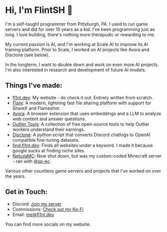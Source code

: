 # Hi, I'm FlintSH 👋

I'm a self-taught programmer from Pittsburgh, PA. I used to run game servers and did for over 10 years as a kid. I've been programming just as long. I love building, there's nothing more therapudic or rewarding to me.

My current passion is AI, and I'm working at Scale AI to improve its AI training platform. Prior to Scale, I worked on AI projects like Avora and Disclone (see below).

In the longterm, I want to double down and work on even more AI projects. I'm also interested in research and development of future AI models.

## Things I've made:

- [fl1nt.dev](https://fl1nt.dev): My website - do check it out. Entirely written from scratch.
- [Flare](https://github.com/FlintSH/Flare): A modern, lightning fast file sharing platform with support for ShareX and Flameshot.
- [Avora](https://avora.one): A browser extension that uses embeddings and a LLM to analyze web content and answer questions.
- [Outlier Tools](https://outlier.tools): A collection of free open-source tools to help Outlier workers understand their earnings.
- [Disclone](https://github.com/FlintSH/Disclone): A python script that converts Discord chatlogs to OpenAI compatible fine-tuning datasets.
- [find.fl1nt.dev](https://find.fl1nt.dev): Finds all websites under a keyword. I made it because google sucks at finding niche sites.
- [NebulaMC](https://discord.gg/3BjbDwPBDx): Now shut down, but was my custom-coded Minecraft server - ran with [@sp-ec](https://github.com/sp-ec).

Various other countless game servers and projects that I've worked on over the years.

## Get in Touch:

- Discord: [Join my server](https://discord.gg/QaQ74W6Rm3)
- Commissions: [Check out my Ko-Fi](https://ko-fi.com/flintsh/commissions)
- Email: [me@fl1nt.dev](mailto:me@fl1nt.dev)

You can find more socials on my website.
